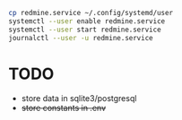 ```bash
cp redmine.service ~/.config/systemd/user
systemctl --user enable redmine.service 
systemctl --user start redmine.service 
journalctl --user -u redmine.service
```

# TODO

- store data in sqlite3/postgresql
- <s> store constants in .env </s>
